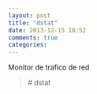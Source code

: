 ```yaml
---
layout: post
title: "dstat"
date: 2013-12-15 18:52
comments: true
categories: 
---
```

Monitor  de trafico de red

>\# dstat 

